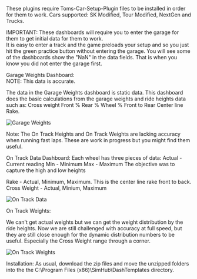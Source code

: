 
These plugins require Toms-Car-Setup-Plugin files to be installed in order for them to work.
Cars supported: SK Modified, Tour Modified, NextGen and Trucks.  

IMPORTANT:  These dashboards will require you to enter the garage for them to get initial data for them to work.  
It is easy to enter a track and the game preloads your setup and so you just hit the green practice button without entering the garage.
You will see some of the dashboards show the "NaN" in the data fields.  That is when you know you did not enter the garage first.

Garage Weights Dashboard:  
NOTE: This data is accurate.

The data in the Garage Weights dashboard is static data.
This dashboard does the basic calculations from the garage weights and ride heights data such as:
  Cross weight
  Front %
  Rear %
  Wheel %
  Front to Rear Center line Rake.
  
![Garage Weights](https://user-images.githubusercontent.com/8271391/141020724-389e13a0-49e4-4999-9d1b-9952f9939b48.png)

Note: The On Track Heights and On Track Weights are lacking accuracy when running fast laps. These are work in progress but you might find them useful.

On Track Data Dashboard: 
Each wheel has three pieces of data:
  Actual - Current reading
  Min - Minimum
  Max - Maximum
 The objective was to capture the high and low heights
 
 Rake - Actual, Minimum, Maximum.  This is the center line rake front to back.
 Cross Weight - Actual, Minium, Maximum
 
![On Track Data](https://user-images.githubusercontent.com/8271391/141023810-5d74b8a8-e613-4601-a138-543584954aa7.png)


On Track Weights:

We can't get actual weights but we can get the weight distribution by the ride heights.  Now we are still challenged with accuracy at full speed, but they are still close enough for the dynamic distribution numbers to be useful.  Especially the Cross Weight range through a corner.

![On Track Weights](https://user-images.githubusercontent.com/8271391/141022819-c5e8ceb8-3aa2-4e34-8731-99df89c0d186.png)


Installation:  As usual, download the zip files and move the unzipped folders into the  the C:\Program Files (x86)\SimHub\DashTemplates directory.
